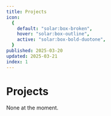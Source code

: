 ```yaml
---
title: Projects
icon:
  {
    default: "solar:box-broken",
    hover: "solar:box-outline",
    active: "solar:box-bold-duotone",
  }
published: 2025-03-20
updated: 2025-03-21
index: 1
---
```


# Projects

None at the moment.